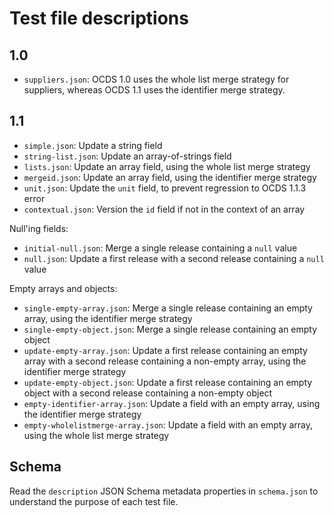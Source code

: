 # Test file descriptions

## 1.0

* `suppliers.json`: OCDS 1.0 uses the whole list merge strategy for suppliers, whereas OCDS 1.1 uses the identifier merge strategy.

## 1.1

* `simple.json`: Update a string field
* `string-list.json`: Update an array-of-strings field
* `lists.json`: Update an array field, using the whole list merge strategy
* `mergeid.json`: Update an array field, using the identifier merge strategy
* `unit.json`: Update the `unit` field, to prevent regression to OCDS 1.1.3 error
* `contextual.json`: Version the `id` field if not in the context of an array

Null'ing fields:

* `initial-null.json`: Merge a single release containing a `null` value
* `null.json`: Update a first release with a second release containing a `null` value

Empty arrays and objects:

* `single-empty-array.json`: Merge a single release containing an empty array, using the identifier merge strategy
* `single-empty-object.json`: Merge a single release containing an empty object
* `update-empty-array.json`: Update a first release containing an empty array with a second release containing a non-empty array, using the identifier merge strategy
* `update-empty-object.json`: Update a first release containing an empty object with a second release containing a non-empty object
* `empty-identifier-array.json`: Update a field with an empty array, using the identifier merge strategy
* `empty-wholelistmerge-array.json`: Update a field with an empty array, using the whole list merge strategy

## Schema

Read the `description` JSON Schema metadata properties in `schema.json` to understand the purpose of each test file.
